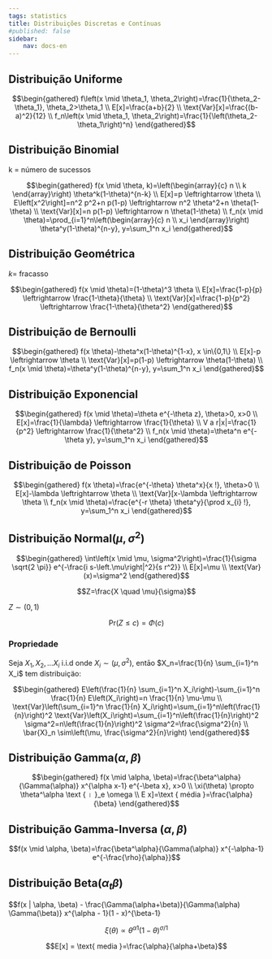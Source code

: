 ```yaml
---
tags: statistics
title: Distribuições Discretas e Contínuas
#published: false
sidebar:
    nav: docs-en
---
```


## Distribuição Uniforme

$$\begin{gathered}
f\left(x \mid \theta_1, \theta_2\right)=\frac{1}{\theta_2-\theta_1}, \theta_2>\theta_1 \\
E[x]=\frac{a+b}{2} \\
\text{Var}[x]=\frac{(b-a)^2}{12} \\
f_n\left(x \mid \theta_1, \theta_2\right)=\frac{1}{\left(\theta_2-\theta_1\right)^n}
\end{gathered}$$

## Distribuição Binomial

k = número de sucessos

$$\begin{gathered}
f(x \mid \theta, k)=\left(\begin{array}{c}
n \\
k
\end{array}\right) \theta^k(1-\theta)^{n-k} \\
E[x]=p \leftrightarrow \theta \\
E\left[x^2\right]=n^2 p^2+n p(1-p) \leftrightarrow n^2 \theta^2+n \theta(1-\theta) \\
\text{Var}[x]=n p(1-p) \leftrightarrow n \theta(1-\theta) \\
f_n(x \mid \theta)=\prod_{i=1}^n\left(\begin{array}{c}
n \\
x_i
\end{array}\right) \theta^y(1-\theta)^{n-y}, y=\sum_1^n x_i
\end{gathered}$$

## Distribuição Geométrica
$k=$ fracasso

$$\begin{gathered}
f(x \mid \theta)=(1-\theta)^3 \theta \\
E[x]=\frac{1-p}{p} \leftrightarrow \frac{1-\theta}{\theta} \\
\text{Var}[x]=\frac{1-p}{p^2} \leftrightarrow \frac{1-\theta}{\theta^2}
\end{gathered}$$

## Distribuição de Bernoulli

$$\begin{gathered}
f(x \theta)-\theta^x(1-\theta)^{1-x}, x \in\{0,1\} \\
E[x]-p \leftrightarrow \theta \\
\text{Var}[x]=p(1-p) \leftrightarrow \theta(1-\theta) \\
f_n(x \mid \theta)=\theta^y(1-\theta)^{n-y}, y=\sum_1^n x_i
\end{gathered}$$

## Distribuição Exponencial

$$\begin{gathered}
f(x \mid \theta)=\theta e^{-\theta z}, \theta>0, x>0 \\
E[x]=\frac{1}{\lambda} \leftrightarrow \frac{1}{\theta} \\
V a r|x|=\frac{1}{p^2} \leftrightarrow \frac{1}{\theta^2} \\
f_n(x \mid \theta)=\theta^n e^{-\theta y}, y=\sum_1^n x_i
\end{gathered}$$

## Distribuição de Poisson

$$\begin{gathered}
f(x \theta)=\frac{e^{-\theta} \theta^x}{x !}, \theta>0 \\
E[x]-\lambda \leftrightarrow \theta \\
\text{Var}[x-\lambda \leftrightarrow \theta \\
f_n(x \mid \theta)=\frac{e^{-r \theta} \theta^y}{\prod x_{i} !}, y=\sum_1^n x_i
\end{gathered}$$

## Distribuiçăo $\text{Normal}\left(\mu, \sigma^2\right)$

$$\begin{gathered}
\int\left(x \mid \mu, \sigma^2\right)=\frac{1}{\sigma \sqrt{2 \pi}} e^{-\frac{i s-\left.\mu\right|^2}{s r^2}} \\
E[x]=\mu \\
\text{Var}(x)=\sigma^2
\end{gathered}$$

$$Z=\frac{X \quad \mu}{\sigma}$$

$Z \sim(0,1)$

$$\text{Pr}(Z \leq c)=\Phi(c)$$

### Propriedade

Seja $X_1, X_2, \ldots X_i$ i.i.d onde $X_i \sim\left(\mu, \sigma^2\right)$, entāo $X_n=\frac{1}{n} \sum_{i=1}^n X_i$ tem distribuiçäo:

$$\begin{gathered}
E\left(\frac{1}{n} \sum_{i=1}^n X_i\right)-\sum_{i=1}^n \frac{1}{n} E\left(X_i\right)=n \frac{1}{n} \mu-\mu \\
\text{Var}\left(\sum_{i=1}^n \frac{1}{n} X_i\right)=\sum_{i=1}^n\left(\frac{1}{n}\right)^2 \text{Var}\left(X_i\right)=\sum_{i=1}^n\left(\frac{1}{n}\right)^2 \sigma^2=n\left(\frac{1}{n}\right)^2 \sigma^2=\frac{\sigma^2}{n} \\
\bar{X}_n \sim\left(\mu, \frac{\sigma^2}{n}\right)
\end{gathered}$$

## Distribuição $\text{Gamma}(\alpha, \beta)$

$$\begin{gathered}
f(x \mid \alpha, \beta)=\frac{\beta^\alpha}{\Gamma(\alpha)} x^{\alpha x-1} e^{-\beta x}, x>0 \\
\xi(\theta) \propto \theta^\alpha \text { । }_e \omega \\
E x]=\text { média }=\frac{\alpha}{\beta}
\end{gathered}$$

## Distribuição Gamma-Inversa $(\alpha, \beta)$

$$f(x \mid \alpha, \beta)=\frac{\beta^\alpha}{\Gamma(\alpha)} x^{-\alpha-1} e^{-\frac{\rho}{\alpha}}$$

## Distribuição $\text{Beta}\left(\alpha_t \beta\right)$

$$f(x | \alpha, \beta) - \frac{\Gamma(\alpha+\beta)}{\Gamma(\alpha) \Gamma(\beta)} x^{\alpha - 1}(1 - x)^{\beta-1}

$$\xi(\theta) \propto \theta^{\alpha 1}(1-\theta)^{\sigma / 1}$$

$$E[x] = \text{ media }=\frac{\alpha}{\alpha+\beta}$$

